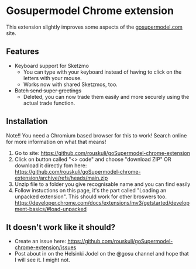 # Gosupermodel Chrome extension

This extension slightly improves some aspects of the [gosupermodel.com](gosupermodel.com) site.

## Features

* Keyboard support for Sketzmo 
  * You can type with your keyboard instead of having to click on the letters with your mouse.
  * Works now with shared Sketzmos, too.
* ~~Batch send super greetings~~
  * Deleted, you can now trade them easily and more securely using the actual trade function.

## Installation 

Note!! You need a Chromium based browser for this to work! Search online for more information on what that means!

1. Go to site: https://github.com/rouskuli/goSupermodel-chrome-extension 
2. Click on button called "<> code" and choose "download ZIP" OR download it directly fom here: https://github.com/rouskuli/goSupermodel-chrome-extension/archive/refs/heads/main.zip
3. Unzip file to a folder you give recognisable name and you can find easily
4. Follow instuctions on this page, it's the part called "Loading an unpacked extension". This should work for other broswers too. https://developer.chrome.com/docs/extensions/mv3/getstarted/development-basics/#load-unpacked 


## It doesn't work like it should?

* Create an issue here: https://github.com/rouskuli/goSupermodel-chrome-extension/issues
* Post about in on the Helsinki Jodel on the @gosu channel and hope that I will see it. I might not.